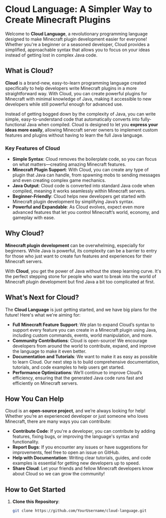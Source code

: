 # Cloud Language: A Simpler Way to Create Minecraft Plugins

Welcome to **Cloud Language**, a revolutionary programming language designed to make Minecraft plugin development easier for everyone! Whether you're a beginner or a seasoned developer, Cloud provides a simplified, approachable syntax that allows you to focus on your ideas instead of getting lost in complex Java code.

## What is Cloud?

**Cloud** is a brand-new, easy-to-learn programming language created specifically to help developers write Minecraft plugins in a more straightforward way. With Cloud, you can create powerful plugins for Minecraft with minimal knowledge of Java, making it accessible to new developers while still powerful enough for advanced use.

Instead of getting bogged down by the complexity of Java, you can write simple, easy-to-understand code that automatically converts into fully-functional Java when compiled. Cloud is designed to let you **express your ideas more easily**, allowing Minecraft server owners to implement custom features and plugins without having to learn the full Java language.

### Key Features of Cloud
- **Simple Syntax**: Cloud removes the boilerplate code, so you can focus on what matters—creating amazing Minecraft features.
- **Minecraft Plugin Support**: With Cloud, you can create any type of plugin that Java can handle, from spawning mobs to sending messages and even creating complex game mechanics.
- **Java Output**: Cloud code is converted into standard Java code when compiled, meaning it works seamlessly within Minecraft servers.
- **Beginner-Friendly**: Cloud helps new developers get started with Minecraft plugin development by simplifying Java’s syntax.
- **Powerful and Expandable**: As Cloud evolves, expect even more advanced features that let you control Minecraft’s world, economy, and gameplay with ease.

## Why Cloud?

**Minecraft plugin development** can be overwhelming, especially for beginners. While Java is powerful, its complexity can be a barrier to entry for those who just want to create fun features and experiences for their Minecraft servers.

With **Cloud**, you get the power of Java without the steep learning curve. It's the perfect stepping stone for people who want to break into the world of Minecraft plugin development but find Java a bit too complicated at first.

## What’s Next for Cloud?

The **Cloud Language** is just getting started, and we have big plans for the future! Here's what we're aiming for:
- **Full Minecraft Feature Support**: We plan to expand Cloud’s syntax to support every feature you can create in a Minecraft plugin using Java, including custom commands, events, world manipulation, and more.
- **Community Contributions**: Cloud is open-source! We encourage developers from around the world to contribute, expand, and improve the language to make it even better.
- **Documentation and Tutorials**: We want to make it as easy as possible to learn Cloud. Our next step is to build comprehensive documentation, tutorials, and code examples to help users get started.
- **Performance Optimizations**: We’ll continue to improve Cloud’s efficiency, ensuring that the generated Java code runs fast and efficiently on Minecraft servers.

## How You Can Help

Cloud is an **open-source project**, and we’re always looking for help! Whether you’re an experienced developer or just someone who loves Minecraft, there are many ways you can contribute:
- **Contribute Code**: If you're a developer, you can contribute by adding features, fixing bugs, or improving the language's syntax and functionality.
- **Report Bugs**: If you encounter any issues or have suggestions for improvements, feel free to open an issue on GitHub.
- **Help with Documentation**: Writing clear tutorials, guides, and code examples is essential for getting new developers up to speed.
- **Share Cloud**: Let your friends and fellow Minecraft developers know about Cloud so we can grow the community!

## How to Get Started

1. **Clone this Repository**:
   ```bash
   git clone https://github.com/YourUsername/cloud-language.git
